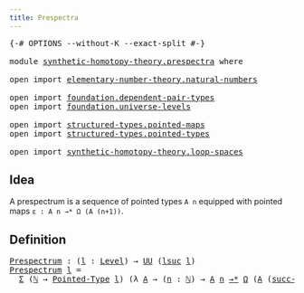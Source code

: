 ```yaml
---
title: Prespectra
---
```


<pre class="Agda"><a id="36" class="Symbol">{-#</a> <a id="40" class="Keyword">OPTIONS</a> <a id="48" class="Pragma">--without-K</a> <a id="60" class="Pragma">--exact-split</a> <a id="74" class="Symbol">#-}</a>

<a id="79" class="Keyword">module</a> <a id="86" href="synthetic-homotopy-theory.prespectra.html" class="Module">synthetic-homotopy-theory.prespectra</a> <a id="123" class="Keyword">where</a>

<a id="130" class="Keyword">open</a> <a id="135" class="Keyword">import</a> <a id="142" href="elementary-number-theory.natural-numbers.html" class="Module">elementary-number-theory.natural-numbers</a>

<a id="184" class="Keyword">open</a> <a id="189" class="Keyword">import</a> <a id="196" href="foundation.dependent-pair-types.html" class="Module">foundation.dependent-pair-types</a>
<a id="228" class="Keyword">open</a> <a id="233" class="Keyword">import</a> <a id="240" href="foundation.universe-levels.html" class="Module">foundation.universe-levels</a>

<a id="268" class="Keyword">open</a> <a id="273" class="Keyword">import</a> <a id="280" href="structured-types.pointed-maps.html" class="Module">structured-types.pointed-maps</a>
<a id="310" class="Keyword">open</a> <a id="315" class="Keyword">import</a> <a id="322" href="structured-types.pointed-types.html" class="Module">structured-types.pointed-types</a>

<a id="354" class="Keyword">open</a> <a id="359" class="Keyword">import</a> <a id="366" href="synthetic-homotopy-theory.loop-spaces.html" class="Module">synthetic-homotopy-theory.loop-spaces</a>
</pre>
## Idea

A prespectrum is a sequence of pointed types `A n` equipped with pointed maps `ε : A n →* Ω (A (n+1))`.

## Definition

<pre class="Agda"><a id="Prespectrum"></a><a id="546" href="synthetic-homotopy-theory.prespectra.html#546" class="Function">Prespectrum</a> <a id="558" class="Symbol">:</a> <a id="560" class="Symbol">(</a><a id="561" href="synthetic-homotopy-theory.prespectra.html#561" class="Bound">l</a> <a id="563" class="Symbol">:</a> <a id="565" href="Agda.Primitive.html#597" class="Postulate">Level</a><a id="570" class="Symbol">)</a> <a id="572" class="Symbol">→</a> <a id="574" href="foundation-core.universe-levels.html#235" class="Primitive">UU</a> <a id="577" class="Symbol">(</a><a id="578" href="Agda.Primitive.html#780" class="Primitive">lsuc</a> <a id="583" href="synthetic-homotopy-theory.prespectra.html#561" class="Bound">l</a><a id="584" class="Symbol">)</a>
<a id="586" href="synthetic-homotopy-theory.prespectra.html#546" class="Function">Prespectrum</a> <a id="598" href="synthetic-homotopy-theory.prespectra.html#598" class="Bound">l</a> <a id="600" class="Symbol">=</a>
  <a id="604" href="foundation-core.dependent-pair-types.html#515" class="Record">Σ</a> <a id="606" class="Symbol">(</a><a id="607" href="elementary-number-theory.natural-numbers.html#1530" class="Datatype">ℕ</a> <a id="609" class="Symbol">→</a> <a id="611" href="structured-types.pointed-types.html#383" class="Function">Pointed-Type</a> <a id="624" href="synthetic-homotopy-theory.prespectra.html#598" class="Bound">l</a><a id="625" class="Symbol">)</a> <a id="627" class="Symbol">(λ</a> <a id="630" href="synthetic-homotopy-theory.prespectra.html#630" class="Bound">A</a> <a id="632" class="Symbol">→</a> <a id="634" class="Symbol">(</a><a id="635" href="synthetic-homotopy-theory.prespectra.html#635" class="Bound">n</a> <a id="637" class="Symbol">:</a> <a id="639" href="elementary-number-theory.natural-numbers.html#1530" class="Datatype">ℕ</a><a id="640" class="Symbol">)</a> <a id="642" class="Symbol">→</a> <a id="644" href="synthetic-homotopy-theory.prespectra.html#630" class="Bound">A</a> <a id="646" href="synthetic-homotopy-theory.prespectra.html#635" class="Bound">n</a> <a id="648" href="structured-types.pointed-maps.html#967" class="Function Operator">→*</a> <a id="651" href="synthetic-homotopy-theory.loop-spaces.html#1221" class="Function">Ω</a> <a id="653" class="Symbol">(</a><a id="654" href="synthetic-homotopy-theory.prespectra.html#630" class="Bound">A</a> <a id="656" class="Symbol">(</a><a id="657" href="elementary-number-theory.natural-numbers.html#1564" class="InductiveConstructor">succ-ℕ</a> <a id="664" href="synthetic-homotopy-theory.prespectra.html#635" class="Bound">n</a><a id="665" class="Symbol">)))</a>
</pre>